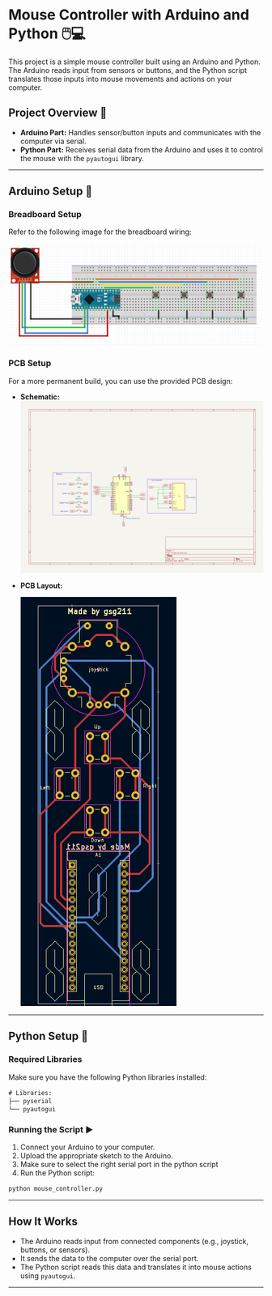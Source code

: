 # Mouse Controller with Arduino and Python 🖱️💻

This project is a simple mouse controller built using an Arduino and Python. The Arduino reads input from sensors or buttons, and the Python script translates those inputs into mouse movements and actions on your computer.

## Project Overview 🌟


- **Arduino Part:** Handles sensor/button inputs and communicates with the computer via serial.
- **Python Part:** Receives serial data from the Arduino and uses it to control the mouse with the `pyautogui` library.


---

## Arduino Setup  🔧

### Breadboard Setup
Refer to the following image for the breadboard wiring:

<img src="Arduino/Frietzing image.png" alt="Breadboard design" width="whatever" height="whatever">

### PCB Setup
For a more permanent build, you can use the provided PCB design:

- **Schematic:**
  <img src="Arduino/Kicad Schematic.png" alt="pcb design schematic" width="whatever" height="whatever">
- **PCB Layout:**

















  <img src="Arduino/Pcb.png" alt="pcb footprint design" width="whatever" height="whatever">

---

## Python Setup 🐍

### Required Libraries
Make sure you have the following Python libraries installed:

```
# Libraries:
├── pyserial
└── pyautogui
```

### Running the Script ▶️
1. Connect your Arduino to your computer.
2. Upload the appropriate sketch to the Arduino.
3. Make sure to select the right serial port in the python script
4. Run the Python script:

```bash
python mouse_controller.py
```

---

## How It Works
- The Arduino reads input from connected components (e.g., joystick, buttons, or sensors).
- It sends the data to the computer over the serial port.
- The Python script reads this data and translates it into mouse actions using `pyautogui`.

---
